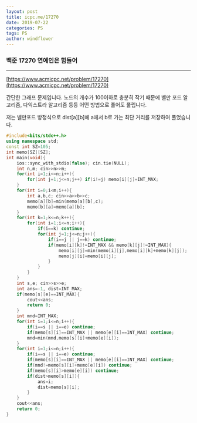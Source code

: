 ```yaml
---
layout: post
title: icpc.me/17270
date: 2019-07-22
categories: PS
tags: PS
author: windflower
---
```

### 백준 17270 연예인은 힘들어
---

[https://www.acmicpc.net/problem/17270](https://www.acmicpc.net/problem/17270)

간단한 그래프 문제입니다. 노드의 개수가 100이하로 충분히 작기 때문에 벨만 포드 알고리즘, 다익스트라 알고리즘 등등 어떤 방법으로 풀어도 풀립니다.

저는 벨만포드 방정식으로 dist[a][b]에 a에서 b로 가는 최단 거리를 저장하여 풀었습니다.

```cpp
#include<bits/stdc++.h>
using namespace std;
const int SZ=105;
int memo[SZ][SZ];
int main(void){
	ios::sync_with_stdio(false); cin.tie(NULL);
	int n,m; cin>>n>>m;
	for(int i=1;i<=n;i++){
		for(int j=1;j<=n;j++) if(i!=j) memo[i][j]=INT_MAX;
	}
	for(int i=0;i<m;i++){
		int a,b,c; cin>>a>>b>>c;
		memo[a][b]=min(memo[a][b],c);
		memo[b][a]=memo[a][b];
	}
	for(int k=1;k<=n;k++){
		for(int i=1;i<=n;i++){
			if(i==k) continue;
			for(int j=1;j<=n;j++){
				if(i==j || j==k) continue;
				if(memo[i][k]!=INT_MAX && memo[k][j]!=INT_MAX){
					memo[i][j]=min(memo[i][j],memo[i][k]+memo[k][j]);
					memo[j][i]=memo[i][j];
				}
			}
		}
	}
	int s,e; cin>>s>>e;
	int ans=-1, dist=INT_MAX;
	if(memo[s][e]==INT_MAX){
		cout<<ans;
		return 0;
	}
	int mnd=INT_MAX;
	for(int i=1;i<=n;i++){
		if(i==s || i==e) continue;
		if(memo[s][i]==INT_MAX || memo[e][i]==INT_MAX) continue;
		mnd=min(mnd,memo[s][i]+memo[e][i]);
	}
	for(int i=1;i<=n;i++){
		if(i==s || i==e) continue;
		if(memo[s][i]==INT_MAX || memo[e][i]==INT_MAX) continue;
		if(mnd!=memo[s][i]+memo[e][i]) continue;
		if(memo[s][i]>memo[e][i]) continue;
		if(dist>memo[s][i]){
			ans=i;
			dist=memo[s][i];
		}
	}
	cout<<ans;
	return 0;
}
```
